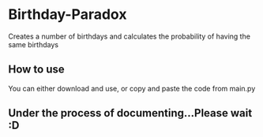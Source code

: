 # Birthday-Paradox
Creates a number of birthdays and calculates the probability of having the same birthdays
## How to use
You can either download and use, or copy and paste the code from main.py
## Under the process of documenting...Please wait :D
